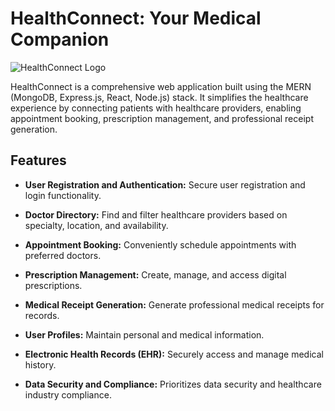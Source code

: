 # HealthConnect: Your Medical Companion

![HealthConnect Logo](link-to-your-logo.png)

HealthConnect is a comprehensive web application built using the MERN (MongoDB, Express.js, React, Node.js) stack. It simplifies the healthcare experience by connecting patients with healthcare providers, enabling appointment booking, prescription management, and professional receipt generation.

## Features

- **User Registration and Authentication:** Secure user registration and login functionality.

- **Doctor Directory:** Find and filter healthcare providers based on specialty, location, and availability.

- **Appointment Booking:** Conveniently schedule appointments with preferred doctors.

- **Prescription Management:** Create, manage, and access digital prescriptions.

- **Medical Receipt Generation:** Generate professional medical receipts for records.

- **User Profiles:** Maintain personal and medical information.

- **Electronic Health Records (EHR):** Securely access and manage medical history.

- **Data Security and Compliance:** Prioritizes data security and healthcare industry compliance.


